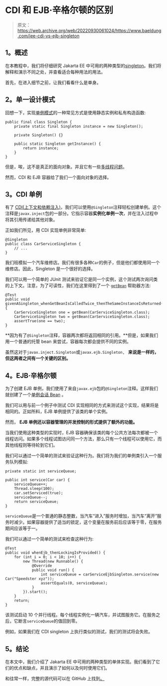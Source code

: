 # CDI 和 EJB·辛格尔顿的区别

> 原文：<https://web.archive.org/web/20220930061024/https://www.baeldung.com/jee-cdi-vs-ejb-singleton>

## 1。概述

在本教程中，我们将仔细研究 Jakarta EE 中可用的两种类型的[singleton](/web/20221206042903/https://www.baeldung.com/java-singleton)。我们将解释和演示不同之处，并查看适合每种用法的用法。

首先，在进入细节之前，让我们看看什么是单身。

## 2。单一设计模式

回想一下，实现[单例模式](/web/20221206042903/https://www.baeldung.com/java-singleton)的一种常见方式是使用静态实例和私有构造函数:

```
public final class Singleton {
    private static final Singleton instance = new Singleton();

    private Singleton() {}

    public static Singleton getInstance() {
        return instance;
    }
} 
```

但是，唉，这不是真正的面向对象。并且它有一些[多线程问题](/web/20221206042903/https://www.baeldung.com/java-singleton#enum)。

然而，CDI 和 EJB 容器给了我们一个面向对象的选择。

## 3。CDI 单例

有了 [CDI(上下文和依赖注入)](/web/20221206042903/https://www.baeldung.com/java-ee-cdi)，我们可以使用`@Singleton`注释轻松创建单例。这个注释是`javax.inject`包的一部分。它指示容器**实例化单例一次**，并在注入过程中将其引用传递给其他对象。

正如我们所见，用 CDI 实现单例非常简单:

```
@Singleton
public class CarServiceSingleton {
    // ...
} 
```

我们班模拟一个汽车维修店。我们有很多各种`Car`的例子，但是他们都使用同一个维修店。因此，Singleton 是一个很好的选择。

我们可以用一个简单的 JUnit 测试来验证它是同一个实例，这个测试两次询问类的上下文。注意，为了可读性，我们在这里得到了一个 [`getBean`](https://web.archive.org/web/20221206042903/https://github.com/eugenp/tutorials/blob/master/web-modules/jee-7/src/test/java/com/baeldung/singleton/CarServiceIntegrationTest.java#L69) 帮助器方法:

```
@Test
public void givenASingleton_whenGetBeanIsCalledTwice_thenTheSameInstanceIsReturned() {       
    CarServiceSingleton one = getBean(CarServiceSingleton.class);
    CarServiceSingleton two = getBean(CarServiceSingleton.class);
    assertTrue(one == two);
} 
```

**因为有了`@Singleton`注释，容器两次都将返回相同的引用。**但是，如果我们用一个普通的托管 bean 来尝试，容器每次都会提供不同的实例。

虽然这对于`javax.inject.Singleton`或`javax.ejb.Singleton, ` **来说是一样的，但这两者之间有一个关键的区别。**

## 4。EJB·辛格尔顿

为了创建 EJB 单例，我们使用了来自`javax.ejb`包的`@Singleton`注释。这样我们就创建了一个[单例会话 Bean](/web/20221206042903/https://www.baeldung.com/java-ee-singleton-session-bean) 。

我们可以用与前一个例子中测试 CDI 实现相同的方式来测试这个实现，结果将是相同的。正如所料，EJB 单例提供了该类的单个实例。

然而， **EJB 单例还以容器管理的并发控制的形式提供了额外的功能。**

当我们使用这种类型的实现时，EJB 容器确保该类的每个公共方法每次都被一个线程访问。如果多个线程试图访问同一个方法，那么只有一个线程可以使用它，而其他线程则等待轮到它们。

我们可以通过一个简单的测试来验证这种行为。我们将为我们的单例类引入一个服务队列模拟:

```
private static int serviceQueue;

public int service(Car car) {
    serviceQueue++;
    Thread.sleep(100);
    car.setServiced(true); 
    serviceQueue--;
    return serviceQueue;
} 
```

`serviceQueue`是一个普通的静态整数，当汽车“进入”服务时增加，当汽车“离开”服务时减少。如果容器提供了适当的锁定，这个变量在服务前后应该等于零，在服务期间应该等于一。

我们可以通过一个简单的测试来检查这种行为:

```
@Test
public void whenEjb_thenLockingIsProvided() {
    for (int i = 0; i < 10; i++) {
        new Thread(new Runnable() {
            @Override
            public void run() {
                int serviceQueue = carServiceEjbSingleton.service(new Car("Speedster xyz"));
                assertEquals(0, serviceQueue);
            }
        }).start();
    }
    return;
} 
```

该测试启动 10 个并行线程。每个线程实例化一辆汽车，并试图服务它。在服务之后，它断言`serviceQueue`的值回到零。

例如，如果我们在 CDI singleton 上执行类似的测试，我们的测试将会失败。

## 5。结论

在本文中，我们介绍了 Jakarta EE 中可用的两种类型的单体实现。我们看到了它们的优点和缺点，并且演示了如何以及何时使用它们。

和往常一样，完整的源代码可以在 GitHub 上找到[。](https://web.archive.org/web/20221206042903/https://github.com/eugenp/tutorials/tree/master/web-modules/jee-7)